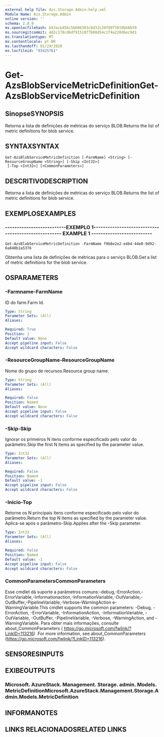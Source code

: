```yaml
---
external help file: Azs.Storage.Admin-help.xml
Module Name: Azs.Storage.Admin
online version: ''
schema: 2.0.0
ms.openlocfilehash: b43acb45bc5b606303cbd33c20f0975919bb6b59
ms.sourcegitcommit: 4d2c178cd6df9151877b08d54c1f4a228dbec9d1
ms.translationtype: MT
ms.contentlocale: pt-BR
ms.lasthandoff: 01/29/2020
ms.locfileid: "93425761"
---
```

# <span data-ttu-id="0b495-101">Get-AzsBlobServiceMetricDefinition</span><span class="sxs-lookup"><span data-stu-id="0b495-101">Get-AzsBlobServiceMetricDefinition</span></span>

## <span data-ttu-id="0b495-102">Sinopse</span><span class="sxs-lookup"><span data-stu-id="0b495-102">SYNOPSIS</span></span>
<span data-ttu-id="0b495-103">Retorna a lista de definições de métricas do serviço BLOB.</span><span class="sxs-lookup"><span data-stu-id="0b495-103">Returns the list of metric definitions for blob service.</span></span>

## <span data-ttu-id="0b495-104">SYNTAX</span><span class="sxs-lookup"><span data-stu-id="0b495-104">SYNTAX</span></span>

```
Get-AzsBlobServiceMetricDefinition [-FarmName] <String> [-ResourceGroupName <String>] [-Skip <Int32>]
 [-Top <Int32>] [<CommonParameters>]
```

## <span data-ttu-id="0b495-105">DESCRITIVO</span><span class="sxs-lookup"><span data-stu-id="0b495-105">DESCRIPTION</span></span>
<span data-ttu-id="0b495-106">Retorna a lista de definições de métricas do serviço BLOB.</span><span class="sxs-lookup"><span data-stu-id="0b495-106">Returns the list of metric definitions for blob service.</span></span>

## <span data-ttu-id="0b495-107">EXEMPLOS</span><span class="sxs-lookup"><span data-stu-id="0b495-107">EXAMPLES</span></span>

### <span data-ttu-id="0b495-108">--------------------------EXEMPLO 1--------------------------</span><span class="sxs-lookup"><span data-stu-id="0b495-108">-------------------------- EXAMPLE 1 --------------------------</span></span>
```
Get-AzsBlobServiceMetricDefinition -FarmName f9b8e2e2-e4b4-44e0-9d92-6a848b1a5376
```

<span data-ttu-id="0b495-109">Obtenha uma lista de definições de métricas para o serviço BLOB.</span><span class="sxs-lookup"><span data-stu-id="0b495-109">Get a list of metric definitions for the blob service.</span></span>

## <span data-ttu-id="0b495-110">OS</span><span class="sxs-lookup"><span data-stu-id="0b495-110">PARAMETERS</span></span>

### <span data-ttu-id="0b495-111">-Farmname</span><span class="sxs-lookup"><span data-stu-id="0b495-111">-FarmName</span></span>
<span data-ttu-id="0b495-112">ID do farm.</span><span class="sxs-lookup"><span data-stu-id="0b495-112">Farm Id.</span></span>

```yaml
Type: String
Parameter Sets: (All)
Aliases: 

Required: True
Position: 1
Default value: None
Accept pipeline input: False
Accept wildcard characters: False
```

### <span data-ttu-id="0b495-113">-ResourceGroupName</span><span class="sxs-lookup"><span data-stu-id="0b495-113">-ResourceGroupName</span></span>
<span data-ttu-id="0b495-114">Nome do grupo de recursos.</span><span class="sxs-lookup"><span data-stu-id="0b495-114">Resource group name.</span></span>

```yaml
Type: String
Parameter Sets: (All)
Aliases: 

Required: False
Position: Named
Default value: None
Accept pipeline input: False
Accept wildcard characters: False
```

### <span data-ttu-id="0b495-115">-Skip</span><span class="sxs-lookup"><span data-stu-id="0b495-115">-Skip</span></span>
<span data-ttu-id="0b495-116">Ignorar os primeiros N itens conforme especificado pelo valor do parâmetro.</span><span class="sxs-lookup"><span data-stu-id="0b495-116">Skip the first N items as specified by the parameter value.</span></span>

```yaml
Type: Int32
Parameter Sets: (All)
Aliases: 

Required: False
Position: Named
Default value: -1
Accept pipeline input: False
Accept wildcard characters: False
```

### <span data-ttu-id="0b495-117">-Início</span><span class="sxs-lookup"><span data-stu-id="0b495-117">-Top</span></span>
<span data-ttu-id="0b495-118">Retorne os N principais itens conforme especificado pelo valor do parâmetro.</span><span class="sxs-lookup"><span data-stu-id="0b495-118">Return the top N items as specified by the parameter value.</span></span>
<span data-ttu-id="0b495-119">Aplica-se após o parâmetro-Skip.</span><span class="sxs-lookup"><span data-stu-id="0b495-119">Applies after the -Skip parameter.</span></span>

```yaml
Type: Int32
Parameter Sets: (All)
Aliases: 

Required: False
Position: Named
Default value: -1
Accept pipeline input: False
Accept wildcard characters: False
```

### <span data-ttu-id="0b495-120">CommonParameters</span><span class="sxs-lookup"><span data-stu-id="0b495-120">CommonParameters</span></span>
<span data-ttu-id="0b495-121">Esse cmdlet dá suporte a parâmetros comuns:-debug,-ErrorAction,-ErrorVariable,-Informationaction,-InformationVariable,-OutVariable,-OutBuffer,-PipelineVariable,-Verbose-WarningAction e-WarningVariable.</span><span class="sxs-lookup"><span data-stu-id="0b495-121">This cmdlet supports the common parameters: -Debug, -ErrorAction, -ErrorVariable, -InformationAction, -InformationVariable, -OutVariable, -OutBuffer, -PipelineVariable, -Verbose, -WarningAction, and -WarningVariable.</span></span> <span data-ttu-id="0b495-122">Para obter mais informações, consulte about_CommonParameters ( https://go.microsoft.com/fwlink/?LinkID=113216) .</span><span class="sxs-lookup"><span data-stu-id="0b495-122">For more information, see about_CommonParameters (https://go.microsoft.com/fwlink/?LinkID=113216).</span></span>

## <span data-ttu-id="0b495-123">SENSORES</span><span class="sxs-lookup"><span data-stu-id="0b495-123">INPUTS</span></span>

## <span data-ttu-id="0b495-124">EXIBE</span><span class="sxs-lookup"><span data-stu-id="0b495-124">OUTPUTS</span></span>

### <span data-ttu-id="0b495-125">Microsoft. AzureStack. Management. Storage. admin. Models. MetricDefinition</span><span class="sxs-lookup"><span data-stu-id="0b495-125">Microsoft.AzureStack.Management.Storage.Admin.Models.MetricDefinition</span></span>

## <span data-ttu-id="0b495-126">INFORMA</span><span class="sxs-lookup"><span data-stu-id="0b495-126">NOTES</span></span>

## <span data-ttu-id="0b495-127">LINKS RELACIONADOS</span><span class="sxs-lookup"><span data-stu-id="0b495-127">RELATED LINKS</span></span>

